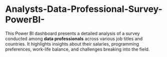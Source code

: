 # Analysts-Data-Professional-Survey-PowerBI-
This Power BI dashboard presents a detailed analysis of a survey conducted among **data professionals** across various job titles and countries. It highlights insights about their salaries, programming preferences, work-life balance, and challenges breaking into the field.
